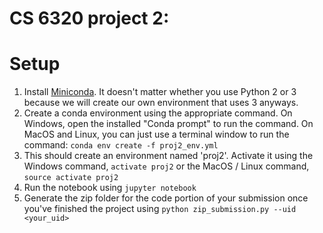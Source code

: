# CS 6320 project 2:
# Setup
1. Install [Miniconda](https://conda.io/miniconda.html). It doesn't matter whether you use Python 2 or 3 because we will create our own environment that uses 3 anyways.
2. Create a conda environment using the appropriate command. On Windows, open the installed "Conda prompt" to run the command. On MacOS and Linux, you can just use a terminal window to run the command: `conda env create -f proj2_env.yml`
3. This should create an environment named 'proj2'. Activate it using the Windows command, `activate proj2` or the MacOS / Linux command, `source activate proj2`
4. Run the notebook using `jupyter notebook `
5. Generate the zip folder for the code portion of your submission once you've finished the project using `python zip_submission.py --uid <your_uid>`
